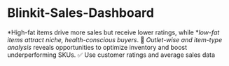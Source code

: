 # Blinkit-Sales-Dashboard
*High-fat items drive more sales but receive lower ratings, while **low-fat items attract niche, health-conscious buyers*. 📍 *Outlet-wise and item-type analysis* reveals opportunities to optimize inventory and boost underperforming SKUs. ✅ Use customer ratings and average sales data 
